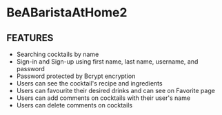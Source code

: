 # BeABaristaAtHome2
## FEATURES
- Searching cocktails by name
- Sign-in and Sign-up using first name, last name, username, and password
- Password protected by Bcrypt encryption
- Users can see the cocktail's recipe and ingredients
- Users can favourite their desired drinks and can see on Favorite page
- Users can add comments on cocktails with their user's name
- Users can delete comments on cocktails
